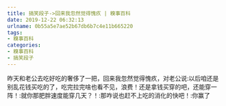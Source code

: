```yaml
---
title: 搞笑段子->回来我忽然觉得愧疚 | 糗事百科
date: 2019-12-22 06:32:13
urlname: 0b55a5e7ae52b67db6b7c4e11b665220
tags: 
- 糗事百科
categories:
- 糗事百科
- 搞笑段子
---
```

昨天和老公去吃好吃的奢侈了一把，回来我忽然觉得愧疚，对老公说:以后咱还是别乱花钱买吃的了，吃完拉完啥也看不见，浪费！还是拿钱买穿的吧，还能穿一阵！:就你那肥胖速度能穿几天？！:那咋说也赶不上吃的消化的快吧！:你赢了


